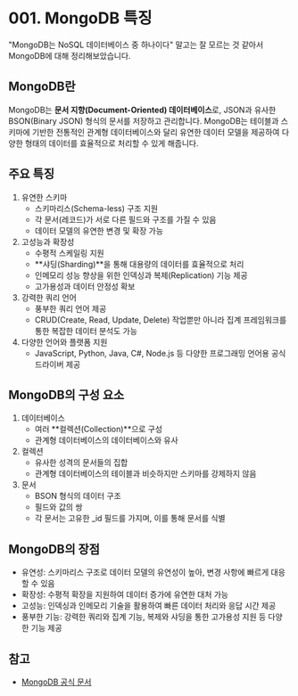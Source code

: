 # 001. MongoDB 특징

"MongoDB는 NoSQL 데이터베이스 중 하나이다" 말고는 잘 모르는 것 같아서 MongoDB에 대해 정리해보았습니다.

## MongoDB란

MongoDB는 **문서 지향(Document-Oriented) 데이터베이스**로,
JSON과 유사한 BSON(Binary JSON) 형식의 문서를 저장하고 관리합니다.
MongoDB는 테이블과 스키마에 기반한 전통적인 관계형 데이터베이스와 달리
유연한 데이터 모델을 제공하여 다양한 형태의 데이터를 효율적으로 처리할 수 있게 해줍니다.

## 주요 특징
1. 유연한 스키마
   - 스키마리스(Schema-less) 구조 지원
   - 각 문서(레코드)가 서로 다른 필드와 구조를 가질 수 있음
   - 데이터 모델의 유연한 변경 및 확장 가능
2. 고성능과 확장성
   - 수평적 스케일링 지원
   - **샤딩(Sharding)**을 통해 대용량의 데이터를 효율적으로 처리
   - 인메모리 성능 향상을 위한 인덱싱과 복제(Replication) 기능 제공
   - 고가용성과 데이터 안정성 확보
3. 강력한 쿼리 언어
   - 풍부한 쿼리 언어 제공
   - CRUD(Create, Read, Update, Delete) 작업뿐만 아니라 집계 프레임워크를 통한 복잡한 데이터 분석도 가능
4. 다양한 언어와 플랫폼 지원
   - JavaScript, Python, Java, C#, Node.js 등 다양한 프로그래밍 언어용 공식 드라이버 제공

## MongoDB의 구성 요소
1. 데이터베이스
   - 여러 **컬렉션(Collection)**으로 구성
   - 관계형 데이터베이스의 데이터베이스와 유사
2. 컬렉션
   - 유사한 성격의 문서들의 집합
   - 관계형 데이터베이스의 테이블과 비슷하지만 스키마를 강제하지 않음
3. 문서
   - BSON 형식의 데이터 구조
   - 필드와 값의 쌍
   - 각 문서는 고유한 _id 필드를 가지며, 이를 통해 문서를 식별

## MongoDB의 장점
- 유연성: 스키마리스 구조로 데이터 모델의 유연성이 높아, 변경 사항에 빠르게 대응할 수 있음
- 확장성: 수평적 확장을 지원하여 데이터 증가에 유연한 대처 가능
- 고성능: 인덱싱과 인메모리 기술을 활용하여 빠른 데이터 처리와 응답 시간 제공 
- 풍부한 기능: 강력한 쿼리와 집계 기능, 복제와 샤딩을 통한 고가용성 지원 등 다양한 기능 제공

## 참고
- [MongoDB 공식 문서](https://www.mongodb.com/ko-kr/docs/)